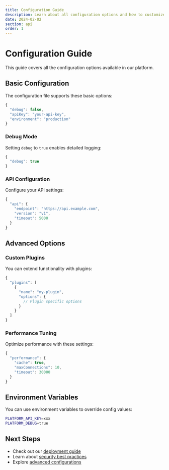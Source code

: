 ```yaml
---
title: Configuration Guide
description: Learn about all configuration options and how to customize the platform
date: 2024-02-02
section: api
order: 1
---
```


# Configuration Guide

This guide covers all the configuration options available in our platform.

## Basic Configuration

The configuration file supports these basic options:

```js
{
  "debug": false,
  "apiKey": "your-api-key",
  "environment": "production"
}
```

### Debug Mode

Setting `debug` to `true` enables detailed logging:

```js
{
  "debug": true
}
```

### API Configuration

Configure your API settings:

```js
{
  "api": {
    "endpoint": "https://api.example.com",
    "version": "v1",
    "timeout": 5000
  }
}
```

## Advanced Options

### Custom Plugins

You can extend functionality with plugins:

```js
{
  "plugins": [
    {
      "name": "my-plugin",
      "options": {
        // Plugin specific options
      }
    }
  ]
}
```

### Performance Tuning

Optimize performance with these settings:

```js
{
  "performance": {
    "cache": true,
    "maxConnections": 10,
    "timeout": 30000
  }
}
```

## Environment Variables

You can use environment variables to override config values:

```bash
PLATFORM_API_KEY=xxx
PLATFORM_DEBUG=true
```

## Next Steps

- Check out our [deployment guide](/docs/guides/deployment)
- Learn about [security best practices](/docs/guides/security)
- Explore [advanced configurations](/docs/guides/advanced)